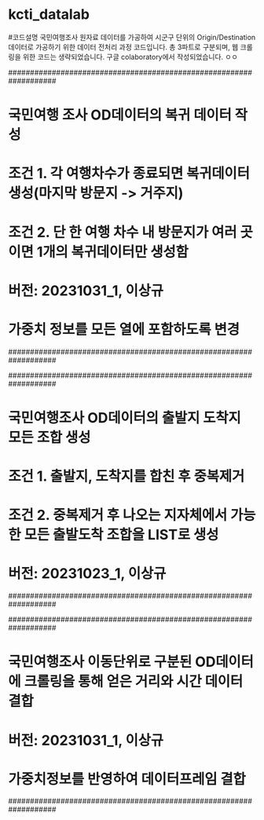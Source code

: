 # kcti_datalab

#코드설명
국민여행조사 원자료 데이터를 가공하여 시군구 단위의 Origin/Destination 데이터로 가공하기 위한 데이터 전처리 과정 코드입니다.
총 3파트로 구분되며, 웹 크롤링을 위한 코드는 생략되었습니다.
구글 colaboratory에서 작성되었습니다.
ㅇㅇ



###################################################################
# 국민여행 조사 OD데이터의 복귀 데이터 작성
# 조건 1. 각 여행차수가 종료되면 복귀데이터 생성(마지막 방문지 -> 거주지)
# 조건 2. 단 한 여행 차수 내 방문지가 여러 곳이면 1개의 복귀데이터만 생성함
# 버전: 20231031_1, 이상규
# 가중치 정보를 모든 열에 포함하도록 변경
###################################################################


###################################################################
# 국민여행조사 OD데이터의 출발지 도착지 모든 조합 생성
# 조건 1. 출발지, 도착지를 합친 후 중복제거
# 조건 2. 중복제거 후 나오는 지자체에서 가능한 모든 출발도착 조합을 LIST로 생성
# 버전: 20231023_1, 이상규
###################################################################


###################################################################
# 국민여행조사 이동단위로 구분된 OD데이터에 크롤링을 통해 얻은 거리와 시간 데이터 결합
# 버전: 20231031_1, 이상규
# 가중치정보를 반영하여 데이터프레임 결합
###################################################################
